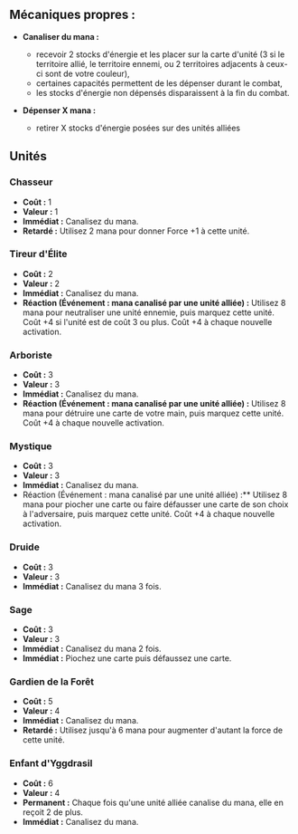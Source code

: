 
## Mécaniques propres :

- **Canaliser du mana :**
  - recevoir 2 stocks d'énergie et les placer sur la carte d'unité
    (3 si le territoire allié, le territoire ennemi,
    ou 2 territoires adjacents à ceux-ci sont de votre couleur),
  - certaines capacités permettent de les dépenser durant le combat,
  - les stocks d'énergie non dépensés disparaissent à la fin du combat.

- **Dépenser X mana :**
  - retirer X stocks d'énergie posées sur des unités alliées


## Unités

### Chasseur
- **Coût :** 1
- **Valeur :** 1
- **Immédiat :**
  Canalisez du mana.
- **Retardé :**
  Utilisez 2 mana pour donner Force +1 à cette unité.


### Tireur d'Élite
- **Coût :** 2
- **Valeur :** 2
- **Immédiat :**
  Canalisez du mana.
- **Réaction (Événement : mana canalisé par une unité alliée) :**
  Utilisez 8 mana pour neutraliser une unité ennemie, puis marquez cette unité.
  Coût +4 si l'unité est de coût 3 ou plus.
  Coût +4 à chaque nouvelle activation.


### Arboriste
- **Coût :** 3
- **Valeur :** 3
- **Immédiat :**
  Canalisez du mana.
- **Réaction (Événement : mana canalisé par une unité alliée) :**
  Utilisez 8 mana pour détruire une carte de votre main, puis marquez cette unité.
  Coût +4 à chaque nouvelle activation.


### Mystique
- **Coût :** 3
- **Valeur :** 3
- **Immédiat :**
  Canalisez du mana.
- Réaction (Événement : mana canalisé par une unité alliée) :**
  Utilisez 8 mana pour piocher une carte ou faire défausser une carte de son
  choix à l'adversaire, puis marquez cette unité.
  Coût +4 à chaque nouvelle activation.


### Druide
- **Coût :** 3
- **Valeur :** 3
- **Immédiat :**
  Canalisez du mana 3 fois.


### Sage
- **Coût :** 3
- **Valeur :** 3
- **Immédiat :**
  Canalisez du mana 2 fois.
- **Immédiat :**
  Piochez une carte puis défaussez une carte.


### Gardien de la Forêt
- **Coût :** 5
- **Valeur :** 4
- **Immédiat :**
  Canalisez du mana.
- **Retardé :**
  Utilisez jusqu'à 6 mana pour augmenter d'autant la force de cette unité.


### Enfant d'Yggdrasil
- **Coût :** 6
- **Valeur :** 4
- **Permanent :**
  Chaque fois qu'une unité alliée canalise du mana, elle en reçoit 2 de plus.
- **Immédiat :**
  Canalisez du mana.
